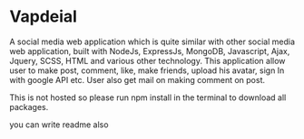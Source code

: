 # Vapdeial
A social media web application which is quite similar with other social media web application, built with NodeJs, ExpressJs,
MongoDB, Javascript, Ajax, Jquery, SCSS, HTML and various other technology. This application allow user to make post,
comment, like, make friends, upload his avatar, sign In with google API etc. User also get mail on making comment on post.

This is not hosted so please
run npm install in the terminal to download all packages.

you can write readme also
